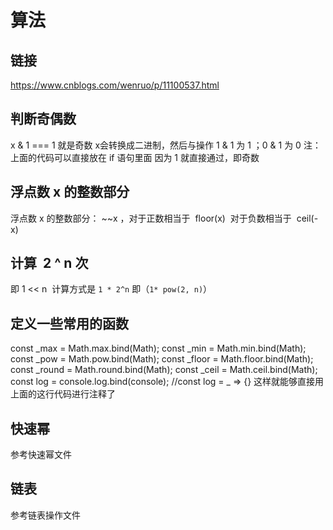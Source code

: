 # 算法

## 链接

<https://www.cnblogs.com/wenruo/p/11100537.html>

## 判断奇偶数

x & 1 === 1 就是奇数  x会转换成二进制，然后与操作  1 & 1  为 1 ；0 & 1 为 0
注： 上面的代码可以直接放在  if 语句里面  因为 1 就直接通过，即奇数

## 浮点数 x 的整数部分

浮点数 x 的整数部分： ~~x ，对于正数相当于  floor(x)  对于负数相当于  ceil(-x)

## 计算  2 ^ n 次

即  1 << n   计算方式是 `1 * 2^n` 即（`1* pow(2, n)`）

## 定义一些常用的函数

const _max = Math.max.bind(Math);
const _min = Math.min.bind(Math);
const _pow = Math.pow.bind(Math);
const _floor = Math.floor.bind(Math);
const _round = Math.round.bind(Math);
const _ceil = Math.ceil.bind(Math);
const log = console.log.bind(console);
//const log = _ => {}
这样就能够直接用上面的这行代码进行注释了

## 快速幂

参考快速幂文件

## 链表

参考链表操作文件